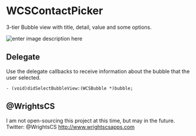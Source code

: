 WCSContactPicker
===========

3-tier Bubble view with title, detail, value and some options.

![enter image description here](https://raw.githubusercontent.com/WrightsCS/WCSBubbleView/master/screens/screen-1.png)

Delegate
------------

Use the delegate callbacks to receive information about the bubble that the user selected.

```objc
- (void)didSelectBubbleView:(WCSBubble *)bubble;
```

@WrightsCS
------------

I am not open-sourcing this project at this time, but may in the future.
Twitter: @WrightsCS
http://www.wrightscsapps.com 